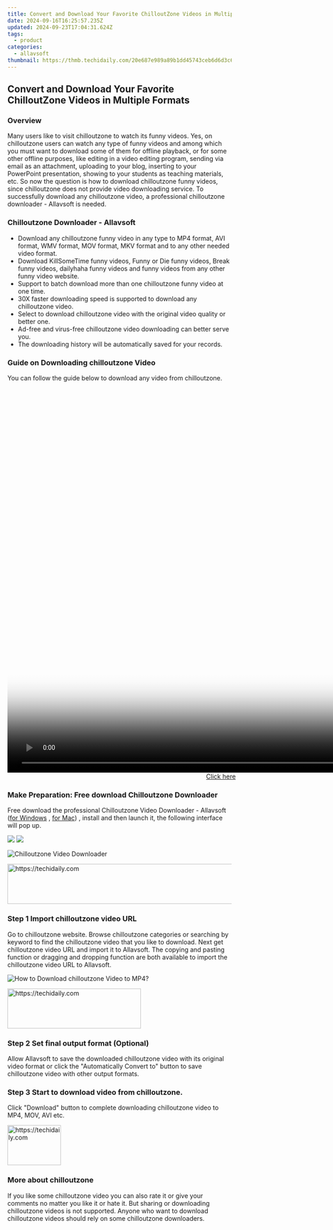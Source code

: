 ```yaml
---
title: Convert and Download Your Favorite ChilloutZone Videos in Multiple Formats
date: 2024-09-16T16:25:57.235Z
updated: 2024-09-23T17:04:31.624Z
tags:
  - product
categories:
  - allavsoft
thumbnail: https://thmb.techidaily.com/20e687e989a89b1dd45743ceb6d6d3c635644bf241cd4154d769e7b945709de7.jpg
---
```


## Convert and Download Your Favorite ChilloutZone Videos in Multiple Formats

### Overview

Many users like to visit chilloutzone to watch its funny videos. Yes, on chilloutzone users can watch any type of funny videos and among which you must want to download some of them for offline playback, or for some other offline purposes, like editing in a video editing program, sending via email as an attachment, uploading to your blog, inserting to your PowerPoint presentation, showing to your students as teaching materials, etc. So now the question is how to download chilloutzone funny videos, since chilloutzone does not provide video downloading service. To successfully download any chilloutzone video, a professional chilloutzone downloader - Allavsoft is needed.

### Chilloutzone Downloader - Allavsoft

* Download any chilloutzone funny video in any type to MP4 format, AVI format, WMV format, MOV format, MKV format and to any other needed video format.
* Download KillSomeTime funny videos, Funny or Die funny videos, Break funny videos, dailyhaha funny videos and funny videos from any other funny video website.
* Support to batch download more than one chilloutzone funny video at one time.
* 30X faster downloading speed is supported to download any chilloutzone video.
* Select to download chilloutzone video with the original video quality or better one.
* Ad-free and virus-free chilloutzone video downloading can better serve you.
* The downloading history will be automatically saved for your records.

### Guide on Downloading chilloutzone Video

You can follow the guide below to download any video from chilloutzone.

<!-- affiliate ads begin -->
<span id="701707">
					<video width="1536" height="864" style="cursor:pointer"
           poster="//a.impactradius-go.com/display-clicktoplayimage/701707.png"
           onclick="if(!this.playClicked){this.play();this.setAttribute('controls',true);this.playClicked=true;}">
	   <source src="//a.impactradius-go.com/display-ad/7443-701707">
	   <img src="//a.impactradius-go.com/display-clicktoplayimage/701707.png" style="border: none; height: 100%; width: 100%; object-fit: contain">
	</video>
	<div style="width:960px;text-align:center"><a href="javascript:window.open(decodeURIComponent('https%3A%2F%2Fappsumo.8odi.net%2Fc%2F5597632%2F701707%2F7443'), '_blank');void(0);">Click here</a></div>
</span>
<img height="0" width="0" src="https://imp.pxf.io/i/5597632/701707/7443" style="position:absolute;visibility:hidden;" border="0" />
<!-- affiliate ads end -->

### Make Preparation: Free download Chilloutzone Downloader

Free download the professional Chilloutzone Video Downloader - Allavsoft ([for Windows](https://tools.techidaily.com/allavsoft/products/) , [for Mac](https://tools.techidaily.com/allavsoft/products/)) , install and then launch it, the following interface will pop up.

[![](https://www.allavsoft.com/how-to/../images/how-to/free-download-win.jpg)](https://tools.techidaily.com/allavsoft/products/) [![](https://www.allavsoft.com/how-to/../images/how-to/free-download-mac.jpg)](https://tools.techidaily.com/allavsoft/products/)

![Chilloutzone Video Downloader](https://www.allavsoft.com/how-to/../images/allavsoft/screen-shot-600.jpg)

<!-- affiliate ads begin -->
<a href="https://malaysia-healthcare-travel-council.pxf.io/c/5597632/1557743/17382" target="_top" id="1557743">
  <img src="//a.impactradius-go.com/display-ad/17382-1557743" border="0" alt="https://techidaily.com" width="728" height="90"/>
</a>
<img height="0" width="0" src="https://malaysia-healthcare-travel-council.pxf.io/i/5597632/1557743/17382" style="position:absolute;visibility:hidden;" border="0" />
<!-- affiliate ads end -->

### Step 1 Import chilloutzone video URL

Go to chilloutzone website. Browse chilloutzone categories or searching by keyword to find the chilloutzone video that you like to download. Next get chilloutzone video URL and import it to Allavsoft. The copying and pasting function or dragging and dropping function are both available to import the chilloutzone video URL to Allavsoft.

![How to Download chilloutzone Video to MP4?](https://www.allavsoft.com/how-to/../images/how-to/download-rtmp-video/download-rtmp-video.jpg)

<!-- affiliate ads begin -->
<a href="https://wigfever.sjv.io/c/5597632/2005184/22899" target="_top" id="2005184">
  <img src="//a.impactradius-go.com/display-ad/22899-2005184" border="0" alt="https://techidaily.com" width="300" height="90"/>
</a>
<img height="0" width="0" src="https://wigfever.sjv.io/i/5597632/2005184/22899" style="position:absolute;visibility:hidden;" border="0" />
<!-- affiliate ads end -->

### Step 2 Set final output format (Optional)

Allow Allavsoft to save the downloaded chilloutzone video with its original video format or click the "Automatically Convert to" button to save chilloutzone video with other output formats.

### Step 3 Start to download video from chilloutzone.

Click "Download" button to complete downloading chilloutzone video to MP4, MOV, AVI etc.

<!-- affiliate ads begin -->
<a href="https://bluettiit.sjv.io/c/5597632/2148127/17093" target="_top" id="2148127">
  <img src="//a.impactradius-go.com/display-ad/17093-2148127" border="0" alt="https://techidaily.com" width="120" height="90"/>
</a>
<img height="0" width="0" src="https://bluettiit.sjv.io/i/5597632/2148127/17093" style="position:absolute;visibility:hidden;" border="0" />
<!-- affiliate ads end -->

### More about chilloutzone

If you like some chilloutzone video you can also rate it or give your comments no matter you like it or hate it. But sharing or downloading chilloutzone videos is not supported. Anyone who want to download chilloutzone videos should rely on some chilloutzone downloaders.

<ins class="adsbygoogle"
     style="display:block"
     data-ad-format="autorelaxed"
     data-ad-client="ca-pub-7571918770474297"
     data-ad-slot="1223367746"></ins>

<ins class="adsbygoogle"
     style="display:block"
     data-ad-client="ca-pub-7571918770474297"
     data-ad-slot="8358498916"
     data-ad-format="auto"
     data-full-width-responsive="true"></ins>



